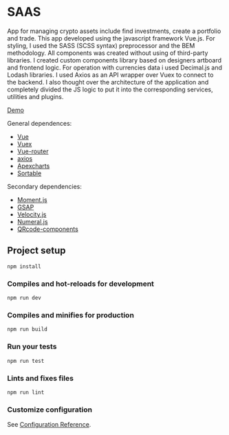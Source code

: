 # SAAS

App for managing crypto assets include find investments, create a portfolio and trade. This app developed using the javascript framework Vue.js. For styling, I used the SASS (SCSS syntax) preprocessor and the BEM methodology. All components was created without using of third-party libraries. I created custom components library based on designers artboard and frontend logic. For operation with currencies data i used Decimal.js and Lodash libraries. I used Axios as an API wrapper over Vuex to connect to the backend. I also thought over the architecture of the application and completely divided the JS logic to put it into the corresponding services, utilities and plugins.

[Demo](https://a1exalexander.github.io/saas)

General dependences:
+ [Vue](https://vuejs.org/)
+ [Vuex](https://vuex.vuejs.org)
+ [Vue-router](https://router.vuejs.org)
+ [axios](https://github.com/axios/axios)
+ [Apexcharts](https://apexcharts.com)
+ [Sortable](https://github.com/SortableJS/Sortable)

Secondary dependencies:
+ [Moment.js](https://momentjs.com)
+ [GSAP](https://greensock.com/gsap)
+ [Velocity.js](http://velocityjs.org/)
+ [Numeral.js](http://numeraljs.com/)
+ [QRcode-components](https://gerardreches.github.io/vue-qrcode-component/)


## Project setup
```
npm install
```

### Compiles and hot-reloads for development
```
npm run dev
```

### Compiles and minifies for production
```
npm run build
```

### Run your tests
```
npm run test
```

### Lints and fixes files
```
npm run lint
```

### Customize configuration
See [Configuration Reference](https://cli.vuejs.org/config/).
